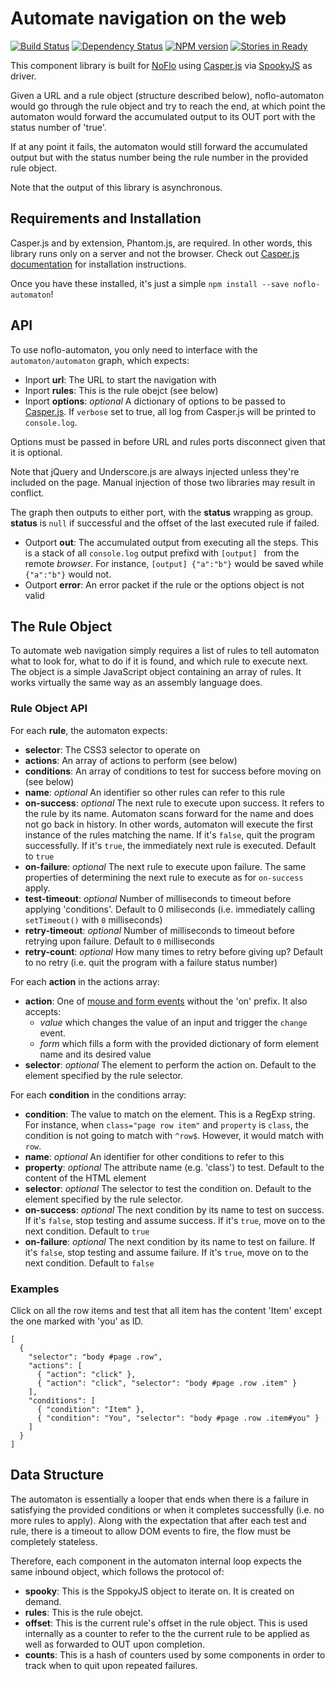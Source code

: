 # Automate navigation on the web
[![Build Status](https://secure.travis-ci.org/kenhkan/noflo-automaton.png?branch=master)](http://travis-ci.org/kenhkan/noflo-automaton) [![Dependency Status](https://gemnasium.com/kenhkan/noflo-automaton.png)](https://gemnasium.com/kenhkan/noflo-automaton) [![NPM version](https://badge.fury.io/js/noflo-automaton.png)](http://badge.fury.io/js/noflo-automaton) [![Stories in Ready](https://badge.waffle.io/kenhkan/noflo-automaton.png)](http://waffle.io/kenhkan/noflo-automaton)

This component library is built for [NoFlo](http://noflojs.org/) using
[Casper.js](http://casperjs.org/) via
[SpookyJS](https://github.com/WaterfallEngineering/SpookyJS) as driver.

Given a URL and a rule object (structure described below), noflo-automaton
would go through the rule object and try to reach the end, at which point the
automaton would forward the accumulated output to its OUT port with the status
number of 'true'.

If at any point it fails, the automaton would still forward the accumulated
output but with the status number being the rule number in the provided rule
object.

Note that the output of this library is asynchronous.

## Requirements and Installation

Casper.js and by extension, Phantom.js, are required. In other words, this
library runs only on a server and not the browser. Check out [Casper.js
documentation](http://docs.casperjs.org/en/latest/installation.html) for
installation instructions.

Once you have these installed, it's just a simple `npm install --save
noflo-automaton`!

## API

To use noflo-automaton, you only need to interface with the
`automaton/automaton` graph, which expects:

* Inport **url**: The URL to start the navigation with
* Inport **rules**: This is the rule obejct (see below)
* Inport **options**: *optional* A dictionary of options to be passed to
  [Casper.js](http://docs.casperjs.org/en/latest/modules/casper.html). If
  `verbose` set to true, all log from Casper.js will be printed to
  `console.log`.

Options must be passed in before URL and rules ports disconnect given that it
is optional.

Note that jQuery and Underscore.js are always injected unless they're included
on the page. Manual injection of those two libraries may result in conflict.

The graph then outputs to either port, with the **status** wrapping as group.
**status** is `null` if successful and the offset of the last executed rule if
failed.

* Outport **out**: The accumulated output from executing all the steps. This is
  a stack of all `console.log` output prefixd with `[output] ` from the remote
  *browser*. For instance, `[output] {"a":"b"}` would be saved while
  `{"a":"b"}` would not.
* Outport **error**: An error packet if the rule or the options object is not
  valid

## The Rule Object

To automate web navigation simply requires a list of rules to tell automaton
what to look for, what to do if it is found, and which rule to execute next.
The object is a simple JavaScript object containing an array of rules. It works
virtually the same way as an assembly language does.

### Rule Object API

For each **rule**, the automaton expects:

* **selector**: The CSS3 selector to operate on
* **actions**: An array of actions to perform (see below)
* **conditions**: An array of conditions to test for success before moving on
  (see below)
* **name**: *optional* An identifier so other rules can refer to this rule
* **on-success**: *optional* The next rule to execute upon success. It refers
  to the rule by its name. Automaton scans forward for the name and does not go
  back in history. In other words, automaton will execute the first instance of
  the rules matching the name. If it's `false`, quit the program successfully.
  If it's `true`, the immediately next rule is executed. Default to `true`
* **on-failure**: *optional* The next rule to execute upon failure. The same
  properties of determining the next rule to execute as for `on-success` apply.
* **test-timeout**: *optional* Number of milliseconds to timeout before
  applying 'conditions'. Default to 0 miliseconds (i.e. immediately calling
  `setTimeout()` with `0` milliseconds)
* **retry-timeout**: *optional* Number of milliseconds to timeout before
  retrying upon failure. Default to `0` milliseconds
* **retry-count**: *optional* How many times to retry before giving up? Default
  to no retry (i.e. quit the program with a failure status number)

For each **action** in the actions array:

* **action**: One of [mouse and form
  events](http://www.w3schools.com/jsref/dom_obj_event.asp) without the 'on'
  prefix. It also accepts:
  * *value* which changes the value of an input and trigger the `change`
    event.
  * *form* which fills a form with the provided dictionary of form element name
    and its desired value
* **selector**: *optional* The element to perform the action on. Default to the
  element specified by the rule selector.

For each **condition** in the conditions array:

* **condition**: The value to match on the element. This is a RegExp string.
  For instance, when `class="page row item"` and `property` is `class`, the
  condition is not going to match with `^row$`. However, it would match with
  `row`.
* **name**: *optional* An identifier for other conditions to refer to this
* **property**: *optional* The attribute name (e.g. 'class') to test.  Default
  to the content of the HTML element
* **selector**: *optional* The selector to test the condition on. Default to
  the element specified by the rule selector.
* **on-success**: *optional* The next condition by its name to test on success.
  If it's `false`, stop testing and assume success. If it's `true`, move on to
  the next condition. Default to `true`
* **on-failure**: *optional* The next condition by its name to test on failure.
  If it's `false`, stop testing and assume failure. If it's `true`, move on to
  the next condition. Default to `false`

### Examples

Click on all the row items and test that all item has the content 'Item' except
the one marked with 'you' as ID.

    [
      {
        "selector": "body #page .row",
        "actions": [
          { "action": "click" },
          { "action": "click", "selector": "body #page .row .item" }
        ],
        "conditions": [
          { "condition": "Item" },
          { "condition": "You", "selector": "body #page .row .item#you" }
        ]
      }
    ]

## Data Structure

The automaton is essentially a looper that ends when there is a failure in
satisfying the provided conditions or when it completes successfully (i.e. no
more rules to apply). Along with the expectation that after each test and rule,
there is a timeout to allow DOM events to fire, the flow must be completely
stateless.

Therefore, each component in the automaton internal loop expects the same
inbound object, which follows the protocol of:

* **spooky**: This is the SppokyJS object to iterate on. It is created on
  demand.
* **rules**: This is the rule obejct.
* **offset**: This is the current rule's offset in the rule object.  This is
  used internally as a counter to refer to the the current rule to be applied
  as well as forwarded to OUT upon completion.
* **counts**: This is a hash of counters used by some components in order to
  track when to quit upon repeated failures.
